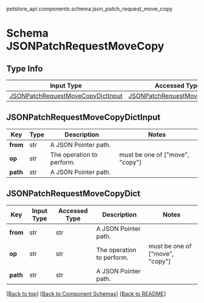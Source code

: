 petstore_api.components.schema.json_patch_request_move_copy
# Schema JSONPatchRequestMoveCopy

## Type Info
Input Type | Accessed Type | Description | Notes
------------ | ------------- | ------------- | -------------
[JSONPatchRequestMoveCopyDictInput](#jsonpatchrequestmovecopydictinput) | [JSONPatchRequestMoveCopyDict](#jsonpatchrequestmovecopydict) |  |

## JSONPatchRequestMoveCopyDictInput
Key | Type |  Description | Notes
------------ | ------------- | ------------- | -------------
**from** | str | A JSON Pointer path. |
**op** | str | The operation to perform. | must be one of ["move", "copy"]
**path** | str | A JSON Pointer path. |

## JSONPatchRequestMoveCopyDict
Key | Input Type | Accessed Type | Description | Notes
------------ | ------------- | ------------- | ------------- | -------------
**from** | str | str | A JSON Pointer path. |
**op** | str | str | The operation to perform. | must be one of ["move", "copy"]
**path** | str | str | A JSON Pointer path. |

[[Back to top]](#top) [[Back to Component Schemas]](../../../README.md#Component-Schemas) [[Back to README]](../../../README.md)
